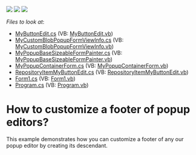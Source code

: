 <!-- default badges list -->
![](https://img.shields.io/endpoint?url=https://codecentral.devexpress.com/api/v1/VersionRange/128620326/13.1.4%2B)
[![](https://img.shields.io/badge/Open_in_DevExpress_Support_Center-FF7200?style=flat-square&logo=DevExpress&logoColor=white)](https://supportcenter.devexpress.com/ticket/details/E2478)
[![](https://img.shields.io/badge/📖_How_to_use_DevExpress_Examples-e9f6fc?style=flat-square)](https://docs.devexpress.com/GeneralInformation/403183)
<!-- default badges end -->
<!-- default file list -->
*Files to look at*:

* [MyButtonEdit.cs](./CS/WindowsApplication1/CustomEditor/MyButtonEdit.cs) (VB: [MyButtonEdit.vb](./VB/WindowsApplication1/CustomEditor/MyButtonEdit.vb))
* [MyCustomBlobPopupFormViewInfo.cs](./CS/WindowsApplication1/CustomEditor/MyCustomBlobPopupFormViewInfo.cs) (VB: [MyCustomBlobPopupFormViewInfo.vb](./VB/WindowsApplication1/CustomEditor/MyCustomBlobPopupFormViewInfo.vb))
* [MyPopupBaseSizeableFormPainter.cs](./CS/WindowsApplication1/CustomEditor/MyPopupBaseSizeableFormPainter.cs) (VB: [MyPopupBaseSizeableFormPainter.vb](./VB/WindowsApplication1/CustomEditor/MyPopupBaseSizeableFormPainter.vb))
* [MyPopupContainerForm.cs](./CS/WindowsApplication1/CustomEditor/MyPopupContainerForm.cs) (VB: [MyPopupContainerForm.vb](./VB/WindowsApplication1/CustomEditor/MyPopupContainerForm.vb))
* [RepositoryItemMyButtonEdit.cs](./CS/WindowsApplication1/CustomEditor/RepositoryItemMyButtonEdit.cs) (VB: [RepositoryItemMyButtonEdit.vb](./VB/WindowsApplication1/CustomEditor/RepositoryItemMyButtonEdit.vb))
* [Form1.cs](./CS/WindowsApplication1/Form1.cs) (VB: [Form1.vb](./VB/WindowsApplication1/Form1.vb))
* [Program.cs](./CS/WindowsApplication1/Program.cs) (VB: [Program.vb](./VB/WindowsApplication1/Program.vb))
<!-- default file list end -->
# How to customize a footer of popup editors?


<p>This example demonstrates how you can customize a footer of any our popup editor by creating its descendant.</p>

<br/>


